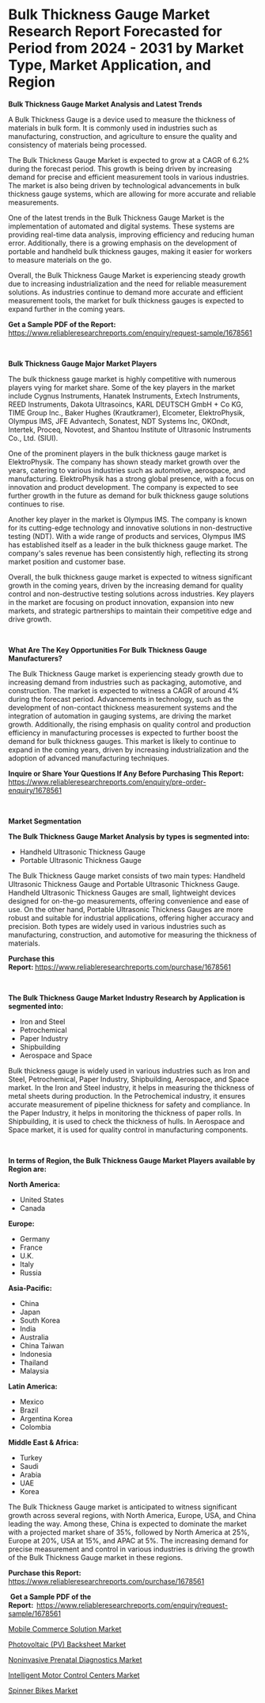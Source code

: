 <p><h1>Bulk Thickness Gauge Market Research Report Forecasted for Period from 2024 -  2031 by Market Type, Market Application, and Region</h1></p><p><strong>Bulk Thickness Gauge Market Analysis and Latest Trends</strong></p>
<p><p>A Bulk Thickness Gauge is a device used to measure the thickness of materials in bulk form. It is commonly used in industries such as manufacturing, construction, and agriculture to ensure the quality and consistency of materials being processed.</p><p>The Bulk Thickness Gauge Market is expected to grow at a CAGR of 6.2% during the forecast period. This growth is being driven by increasing demand for precise and efficient measurement tools in various industries. The market is also being driven by technological advancements in bulk thickness gauge systems, which are allowing for more accurate and reliable measurements.</p><p>One of the latest trends in the Bulk Thickness Gauge Market is the implementation of automated and digital systems. These systems are providing real-time data analysis, improving efficiency and reducing human error. Additionally, there is a growing emphasis on the development of portable and handheld bulk thickness gauges, making it easier for workers to measure materials on the go.</p><p>Overall, the Bulk Thickness Gauge Market is experiencing steady growth due to increasing industrialization and the need for reliable measurement solutions. As industries continue to demand more accurate and efficient measurement tools, the market for bulk thickness gauges is expected to expand further in the coming years.</p></p>
<p><strong>Get a Sample PDF of the Report:&nbsp;</strong> <a href="https://www.reliableresearchreports.com/enquiry/request-sample/1678561">https://www.reliableresearchreports.com/enquiry/request-sample/1678561</a></p>
<p>&nbsp;</p>
<p><strong>Bulk Thickness Gauge Major Market Players</strong></p>
<p><p>The bulk thickness gauge market is highly competitive with numerous players vying for market share. Some of the key players in the market include Cygnus Instruments, Hanatek Instruments, Extech Instruments, REED Instruments, Dakota Ultrasoincs, KARL DEUTSCH GmbH + Co KG, TIME Group Inc., Baker Hughes (Krautkramer), Elcometer, ElektroPhysik, Olympus IMS, JFE Advantech, Sonatest, NDT Systems Inc, OKOndt, Intertek, Proceq, Novotest, and Shantou Institute of Ultrasonic Instruments Co., Ltd. (SIUI).</p><p>One of the prominent players in the bulk thickness gauge market is ElektroPhysik. The company has shown steady market growth over the years, catering to various industries such as automotive, aerospace, and manufacturing. ElektroPhysik has a strong global presence, with a focus on innovation and product development. The company is expected to see further growth in the future as demand for bulk thickness gauge solutions continues to rise.</p><p>Another key player in the market is Olympus IMS. The company is known for its cutting-edge technology and innovative solutions in non-destructive testing (NDT). With a wide range of products and services, Olympus IMS has established itself as a leader in the bulk thickness gauge market. The company's sales revenue has been consistently high, reflecting its strong market position and customer base.</p><p>Overall, the bulk thickness gauge market is expected to witness significant growth in the coming years, driven by the increasing demand for quality control and non-destructive testing solutions across industries. Key players in the market are focusing on product innovation, expansion into new markets, and strategic partnerships to maintain their competitive edge and drive growth.</p></p>
<p>&nbsp;</p>
<p><strong>What Are The Key Opportunities For Bulk Thickness Gauge Manufacturers?</strong></p>
<p><p>The Bulk Thickness Gauge market is experiencing steady growth due to increasing demand from industries such as packaging, automotive, and construction. The market is expected to witness a CAGR of around 4% during the forecast period. Advancements in technology, such as the development of non-contact thickness measurement systems and the integration of automation in gauging systems, are driving the market growth. Additionally, the rising emphasis on quality control and production efficiency in manufacturing processes is expected to further boost the demand for bulk thickness gauges. This market is likely to continue to expand in the coming years, driven by increasing industrialization and the adoption of advanced manufacturing techniques.</p></p>
<p><strong>Inquire or Share Your Questions If Any Before Purchasing This Report:</strong> <a href="https://www.reliableresearchreports.com/enquiry/pre-order-enquiry/1678561">https://www.reliableresearchreports.com/enquiry/pre-order-enquiry/1678561</a></p>
<p>&nbsp;</p>
<p><strong>Market Segmentation</strong></p>
<p><strong>The Bulk Thickness Gauge Market Analysis by types is segmented into:</strong></p>
<p><ul><li>Handheld Ultrasonic Thickness Gauge</li><li>Portable Ultrasonic Thickness Gauge</li></ul></p>
<p><p>The Bulk Thickness Gauge market consists of two main types: Handheld Ultrasonic Thickness Gauge and Portable Ultrasonic Thickness Gauge. Handheld Ultrasonic Thickness Gauges are small, lightweight devices designed for on-the-go measurements, offering convenience and ease of use. On the other hand, Portable Ultrasonic Thickness Gauges are more robust and suitable for industrial applications, offering higher accuracy and precision. Both types are widely used in various industries such as manufacturing, construction, and automotive for measuring the thickness of materials.</p></p>
<p><strong>Purchase this Report:&nbsp;</strong><a href="https://www.reliableresearchreports.com/purchase/1678561">https://www.reliableresearchreports.com/purchase/1678561</a></p>
<p>&nbsp;</p>
<p><strong>The Bulk Thickness Gauge Market Industry Research by Application is segmented into:</strong></p>
<p><ul><li>Iron and Steel</li><li>Petrochemical</li><li>Paper Industry</li><li>Shipbuilding</li><li>Aerospace and Space</li></ul></p>
<p><p>Bulk thickness gauge is widely used in various industries such as Iron and Steel, Petrochemical, Paper Industry, Shipbuilding, Aerospace, and Space market. In the Iron and Steel industry, it helps in measuring the thickness of metal sheets during production. In the Petrochemical industry, it ensures accurate measurement of pipeline thickness for safety and compliance. In the Paper Industry, it helps in monitoring the thickness of paper rolls. In Shipbuilding, it is used to check the thickness of hulls. In Aerospace and Space market, it is used for quality control in manufacturing components.</p></p>
<p>&nbsp;</p>
<p><strong>In terms of Region, the Bulk Thickness Gauge Market Players available by Region are:</strong></p>
<p>
    <p> <strong> North America: </strong>
        <ul>
            <li>United States</li>
            <li>Canada</li>
        </ul>
        </p> 
    <p> <strong> Europe: </strong>
        <ul>
            <li>Germany</li>
            <li>France</li>
            <li>U.K.</li>
            <li>Italy</li>
            <li>Russia</li>
        </ul>
        </p> 
    <p> <strong> Asia-Pacific: </strong>
        <ul>
            <li>China</li>
            <li>Japan</li>
            <li>South Korea</li>
            <li>India</li>
            <li>Australia</li>
            <li>China Taiwan</li>
            <li>Indonesia</li>
            <li>Thailand</li>
            <li>Malaysia</li>
        </ul>
        </p> 
    <p> <strong> Latin America: </strong>
        <ul>
            <li>Mexico</li>
            <li>Brazil</li>
            <li>Argentina Korea</li>
            <li>Colombia</li>
        </ul>
        </p> 
    <p> <strong> Middle East & Africa: </strong>
        <ul>
            <li>Turkey</li>
            <li>Saudi</li>
            <li>Arabia</li>
            <li>UAE</li>
            <li>Korea</li>
        </ul>
    </p>
    </p>
<p><p>The Bulk Thickness Gauge market is anticipated to witness significant growth across several regions, with North America, Europe, USA, and China leading the way. Among these, China is expected to dominate the market with a projected market share of 35%, followed by North America at 25%, Europe at 20%, USA at 15%, and APAC at 5%. The increasing demand for precise measurement and control in various industries is driving the growth of the Bulk Thickness Gauge market in these regions.</p></p>
<p><strong>Purchase this Report: </strong><a href="https://www.reliableresearchreports.com/purchase/1678561">https://www.reliableresearchreports.com/purchase/1678561</a></p>
<p>&nbsp;<strong>Get a Sample PDF of the Report:&nbsp;&nbsp;</strong><a href="https://www.reliableresearchreports.com/enquiry/request-sample/1678561">https://www.reliableresearchreports.com/enquiry/request-sample/1678561</a></p>
<p><strong></strong></p>
<p><p><a href="https://medium.com/p/25bc75adc992/edit">Mobile Commerce Solution Market</a></p><p><a href="https://github.com/derrinmiltonellis35gcl/Market-Research-Report-List-1/blob/main/photovoltaic-pv-backsheet-market.md">Photovoltaic (PV) Backsheet Market</a></p><p><a href="https://medium.com/p/1a551a08c460/edit">Noninvasive Prenatal Diagnostics Market</a></p><p><a href="https://medium.com/p/994086c98ad7/edit">Intelligent Motor Control Centers Market</a></p><p><a href="https://github.com/khansimonweber1lqujlwoz15d/Market-Research-Report-List-1/blob/main/spinner-bikes-market.md">Spinner Bikes Market</a></p></p>